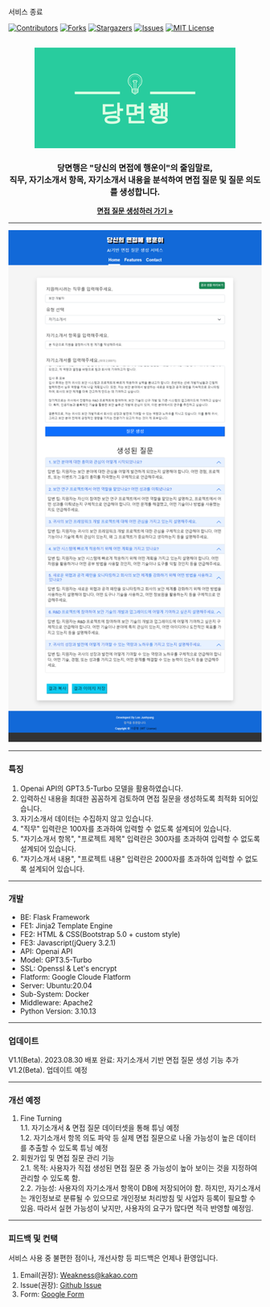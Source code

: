 서비스 종료

[![Contributors][contributors-shield]][contributors-url]
[![Forks][forks-shield]][forks-url]
[![Stargazers][stars-shield]][stars-url]
[![Issues][issues-shield]][issues-url]
[![MIT License][license-shield]][license-url]

<!-- PROJECT LOGO -->
<br />
<div align="center">
  <a href="https://github.com/othneildrew/Best-README-Template">
    <img src="static/logo/linkedin_banner_image_1.png" alt="Logo" width="400" height="200">
  </a>

  <h3 align="center">당면행은 "당신의 면접에 행운이"의 줄임말로,<br> 직무, 자기소개서 항목, 자기소개서 내용을 분석하여 면접 질문 및 질문 의도를 생성합니다.</h3>

  <p align="center">
    <a href="https://askrator.com/"><strong>면접 질문 생성하러 가기 »</strong></a>
    <br />
  </p>
</div>

---

![askrator image](askrator.png)

---
### 특징

1. Openai API의 GPT3.5-Turbo 모델을 활용하였습니다.
2. 입력하신 내용을 최대한 꼼꼼하게 검토하여 면접 질문을 생성하도록 최적화 되어있습니다.
3. 자기소개서 데이터는 수집하지 않고 있습니다.
4. "직무" 입력란은 100자를 초과하여 입력할 수 없도록 설계되어 있습니다.
5. "자기소개서 항목", "프로젝트 제목" 입력란은 300자를 초과하여 입력할 수 없도록 설계되어 있습니다.
6. "자기소개서 내용", "프로젝트 내용" 입력란은 2000자를 초과하여 입력할 수 없도록 설계되어 있습니다.


---
### 개발
-  BE: Flask Framework
-  FE1: Jinja2 Template Engine
-  FE2: HTML & CSS(Bootstrap 5.0 + custom style)
-  FE3: Javascript(jQuery 3.2.1)
-  API: Openai API
-  Model: GPT3.5-Turbo
-  SSL: Openssl & Let's encrypt
-  Flatform: Google Cloude Flatform
-  Server: Ubuntu:20.04
-  Sub-System: Docker
-  Middleware: Apache2
-  Python Version: 3.10.13


---
### 업데이트
V1.1(Beta). 2023.08.30 배포 완료: 자기소개서 기반 면접 질문 생성 기능 추가   
V1.2(Beta). 업데이트 예정   

---
### 개선 예정
1. Fine Turning   
  1.1. 자기소개서 & 면접 질문 데이터셋을 통해 튜닝 예정   
  1.2. 자기소개서 항목 의도 파악 등 실제 면접 질문으로 나올 가능성이 높은 데이터를 추출할 수 있도록 튜닝 예정   
2. 회원가입 및 면접 질문 관리 기능   
  2.1. 목적: 사용자가 직접 생성된 면접 질문 중 가능성이 높아 보이는 것을 지정하여 관리할 수 있도록 함.   
  2.2. 가능성: 사용자의 자기소개서 항목이 DB에 저장되어야 함. 하지만, 자기소개서는 개인정보로 분류될 수 있으므로 개인정보 처리방침 및 사업자 등록이 필요할 수 있음. 따라서 실현 가능성이 낮지만, 사용자의 요구가 많다면 적극 반영할 예정임.   

---
### 피드백 및 컨택
서비스 사용 중 불편한 점이나, 개선사항 등 피드백은 언제나 환영입니다.
1. Email(권장): Weakness@kakao.com
2. Issue(권장): [Github Issue](https://github.com/with-developer/Interview-Question-Generator/issues)
3. Form: [Google Form](https://forms.gle/EhH886FNS8VhGi2a9)


<!-- MARKDOWN LINKS & IMAGES -->
<!-- https://www.markdownguide.org/basic-syntax/#reference-style-links -->
[contributors-shield]: https://img.shields.io/github/contributors/with-developer/Interview-Question-Generator.svg
[contributors-url]: https://github.com/with-developer/Interview-Question-Generator/graphs/contributors
[forks-shield]: https://img.shields.io/github/forks/with-developer/Interview-Question-Generatore.svg
[forks-url]: https://github.com/with-developer/Interview-Question-Generator/network/members
[stars-shield]: https://img.shields.io/github/stars/with-developer/Interview-Question-Generator.svg
[stars-url]: https://github.com/with-developer/Interview-Question-Generator/stargazers
[issues-shield]: https://img.shields.io/github/issues/with-developer/Interview-Question-Generator.svg
[issues-url]: https://github.com/with-developer/Interview-Question-Generator/issues
[license-shield]: https://img.shields.io/github/license/with-developer/Interview-Question-Generator.svg
[license-url]: https://github.com/with-developer/Interview-Question-Generator/blob/main/LICENSE
